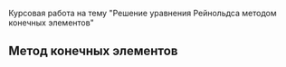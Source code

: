 Курсовая работа на тему "Решение уравнения Рейнольдса методом конечных элементов"

## Метод конечных элементов
